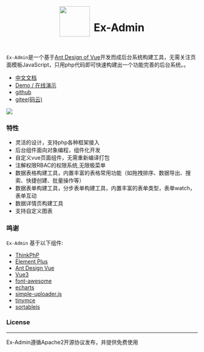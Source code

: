 <div align="center" style="display:flex;justify-content:center">
    <img src="https://www.ex-admin.com/cms/logo.png" height="80"><h1 style="margin-left:10px">Ex-Admin</h3>
</div>
<br>
<p><code>Ex-Admin</code>是一个基于<a href="https://www.antdv.com/docs/vue/introduce-cn/" target="_blank">Ant Design of Vue</a>开发而成后台系统构建工具，无需关注页面模板JavaScript，只用php代码即可快速构建出一个功能完善的后台系统。。</p>


- [中文文档](https://www.ex-admin.com/doc)
- [Demo / 在线演示](https://demo.ex-admin.com)
- [github](https://github.com/rocky-git/ex-admin-ui)
- [gitee(码云)](https://gitee.com/rocky-git/ex-admin-ui)




![](https://www.ex-admin.com/img/1655645000903.png)




### 特性
- 灵活的设计，支持php各种框架接入
- 后台组件面向对象编程，组件化开发
- 自定义vue页面组件，无需重新编译打包
- 注解权限RBAC的权限系统,无限极菜单
- 数据表格构建工具，内置丰富的表格常用功能（如拖拽排序、数据导出、搜索、快捷创建、批量操作等）
- 数据表单构建工具，分步表单构建工具，内置丰富的表单类型，表单watch，表单互动
- 数据详情页构建工具
- 支持自定义图表



### 鸣谢
`Ex-Admin` 基于以下组件:

+ [ThinkPhP](http://www.thinkphp.cn/)
+ [Element Plus](https://element-plus.gitee.io/)
+ [Ant Design Vue](https://www.antdv.com)
+ [Vue3](https://cn.vuejs.org/)
+ [font-awesome](http://fontawesome.io)
+ [echarts](https://echarts.apache.org/)
+ [simple-uploader.js](https://github.com/simple-uploader/Uploader)
+ [tinymce](https://www.tiny.cloud/)
+ [sortablejs](http://www.sortablejs.com/)


### License
------------
Ex-Admin遵循Apache2开源协议发布，并提供免费使用
